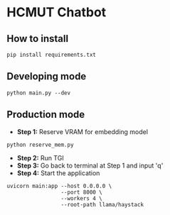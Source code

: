 # HCMUT Chatbot

## How to install
```
pip install requirements.txt
```

## Developing mode
```
python main.py --dev
```

## Production mode
- **Step 1:** Reserve VRAM for embedding model
```
python reserve_mem.py
```
- **Step 2:** Run TGI
- **Step 3:** Go back to terminal at Step 1 and input 'q'
- **Step 4:** Start the application
```
uvicorn main:app --host 0.0.0.0 \
                 --port 8000 \
                 --workers 4 \
                 --root-path llama/haystack

```